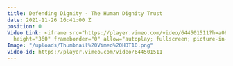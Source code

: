 ```yaml
---
title: Defending Dignity - The Human Dignity Trust
date: 2021-11-26 16:41:00 Z
position: 0
Video Link: <iframe src="https://player.vimeo.com/video/644501511?h=a08e6de7f7" width="640"
  height="360" frameborder="0" allow="autoplay; fullscreen; picture-in-picture" allowfullscreen></iframe>
Image: "/uploads/Thumbnail%20Vimeo%20HDT10.png"
video-id: https://player.vimeo.com/video/644501511
---
```


